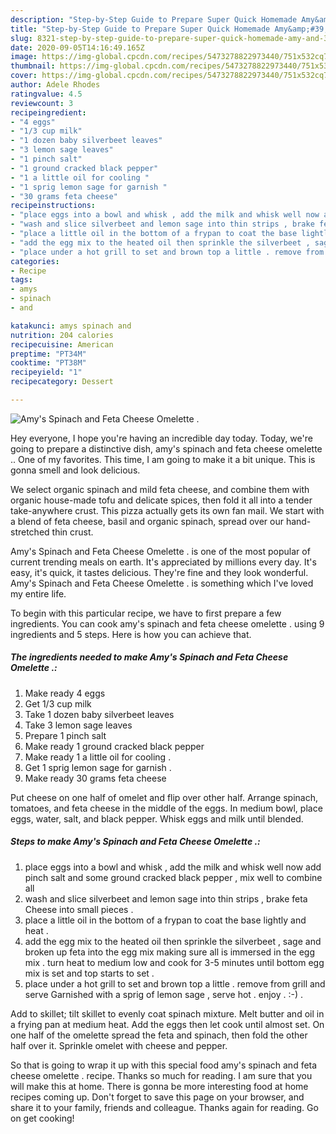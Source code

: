```yaml
---
description: "Step-by-Step Guide to Prepare Super Quick Homemade Amy&amp;#39;s Spinach and Feta Cheese Omelette ."
title: "Step-by-Step Guide to Prepare Super Quick Homemade Amy&amp;#39;s Spinach and Feta Cheese Omelette ."
slug: 8321-step-by-step-guide-to-prepare-super-quick-homemade-amy-and-39-s-spinach-and-feta-cheese-omelette
date: 2020-09-05T14:16:49.165Z
image: https://img-global.cpcdn.com/recipes/5473278822973440/751x532cq70/amys-spinach-and-feta-cheese-omelette-recipe-main-photo.jpg
thumbnail: https://img-global.cpcdn.com/recipes/5473278822973440/751x532cq70/amys-spinach-and-feta-cheese-omelette-recipe-main-photo.jpg
cover: https://img-global.cpcdn.com/recipes/5473278822973440/751x532cq70/amys-spinach-and-feta-cheese-omelette-recipe-main-photo.jpg
author: Adele Rhodes
ratingvalue: 4.5
reviewcount: 3
recipeingredient:
- "4 eggs"
- "1/3 cup milk"
- "1 dozen baby silverbeet leaves"
- "3 lemon sage leaves"
- "1 pinch salt"
- "1 ground cracked black pepper"
- "1 a little oil for cooling "
- "1 sprig lemon sage for garnish "
- "30 grams feta cheese"
recipeinstructions:
- "place eggs into a bowl and whisk , add the milk and whisk well now add pinch salt and some ground cracked black pepper , mix well to combine all"
- "wash and slice silverbeet and lemon sage into thin strips , brake feta Cheese into small pieces ."
- "place a little oil in the bottom of a frypan to coat the base lightly and heat ."
- "add the egg mix to the heated oil then sprinkle the silverbeet , sage and broken up feta into the egg mix making sure all is immersed in the egg mix . turn heat to medium low and cook for 3-5 minutes until bottom egg mix is set and top starts to set ."
- "place under a hot grill to set and brown top a little . remove from grill and serve Garnished with a sprig of lemon sage , serve hot . enjoy . :-) ."
categories:
- Recipe
tags:
- amys
- spinach
- and

katakunci: amys spinach and 
nutrition: 204 calories
recipecuisine: American
preptime: "PT34M"
cooktime: "PT38M"
recipeyield: "1"
recipecategory: Dessert

---
```



![Amy&#39;s Spinach and Feta Cheese Omelette .](https://img-global.cpcdn.com/recipes/5473278822973440/751x532cq70/amys-spinach-and-feta-cheese-omelette-recipe-main-photo.jpg)

Hey everyone, I hope you're having an incredible day today. Today, we're going to prepare a distinctive dish, amy&#39;s spinach and feta cheese omelette .. One of my favorites. This time, I am going to make it a bit unique. This is gonna smell and look delicious.

We select organic spinach and mild feta cheese, and combine them with organic house-made tofu and delicate spices, then fold it all into a tender take-anywhere crust. This pizza actually gets its own fan mail. We start with a blend of feta cheese, basil and organic spinach, spread over our hand-stretched thin crust.

Amy&#39;s Spinach and Feta Cheese Omelette . is one of the most popular of current trending meals on earth. It's appreciated by millions every day. It's easy, it's quick, it tastes delicious. They're fine and they look wonderful. Amy&#39;s Spinach and Feta Cheese Omelette . is something which I've loved my entire life.


To begin with this particular recipe, we have to first prepare a few ingredients. You can cook amy&#39;s spinach and feta cheese omelette . using 9 ingredients and 5 steps. Here is how you can achieve that.

<!--inarticleads1-->

##### The ingredients needed to make Amy&#39;s Spinach and Feta Cheese Omelette .:

1. Make ready 4 eggs
1. Get 1/3 cup milk
1. Take 1 dozen baby silverbeet leaves
1. Take 3 lemon sage leaves
1. Prepare 1 pinch salt
1. Make ready 1 ground cracked black pepper
1. Make ready 1 a little oil for cooling .
1. Get 1 sprig lemon sage for garnish .
1. Make ready 30 grams feta cheese


Put cheese on one half of omelet and flip over other half. Arrange spinach, tomatoes, and feta cheese in the middle of the eggs. In medium bowl, place eggs, water, salt, and black pepper. Whisk eggs and milk until blended. 

<!--inarticleads2-->

##### Steps to make Amy&#39;s Spinach and Feta Cheese Omelette .:

1. place eggs into a bowl and whisk , add the milk and whisk well now add pinch salt and some ground cracked black pepper , mix well to combine all
1. wash and slice silverbeet and lemon sage into thin strips , brake feta Cheese into small pieces .
1. place a little oil in the bottom of a frypan to coat the base lightly and heat .
1. add the egg mix to the heated oil then sprinkle the silverbeet , sage and broken up feta into the egg mix making sure all is immersed in the egg mix . turn heat to medium low and cook for 3-5 minutes until bottom egg mix is set and top starts to set .
1. place under a hot grill to set and brown top a little . remove from grill and serve Garnished with a sprig of lemon sage , serve hot . enjoy . :-) .


Add to skillet; tilt skillet to evenly coat spinach mixture. Melt butter and oil in a frying pan at medium heat. Add the eggs then let cook until almost set. On one half of the omelette spread the feta and spinach, then fold the other half over it. Sprinkle omelet with cheese and pepper. 

So that is going to wrap it up with this special food amy&#39;s spinach and feta cheese omelette . recipe. Thanks so much for reading. I am sure that you will make this at home. There is gonna be more interesting food at home recipes coming up. Don't forget to save this page on your browser, and share it to your family, friends and colleague. Thanks again for reading. Go on get cooking!
